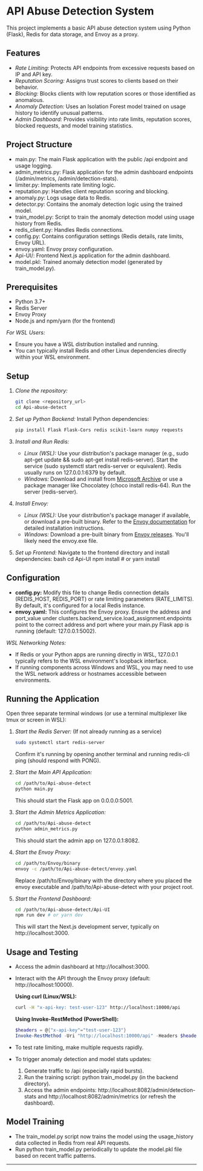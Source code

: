 # API Abuse Detection System

This project implements a basic API abuse detection system using Python (Flask), Redis for data storage, and Envoy as a proxy.

## Features

- *Rate Limiting:* Protects API endpoints from excessive requests based on IP and API key.
- *Reputation Scoring:* Assigns trust scores to clients based on their behavior.
- *Blocking:* Blocks clients with low reputation scores or those identified as anomalous.
- *Anomaly Detection:* Uses an Isolation Forest model trained on usage history to identify unusual patterns.
- *Admin Dashboard:* Provides visibility into rate limits, reputation scores, blocked requests, and model training statistics.

## Project Structure

- main.py: The main Flask application with the public /api endpoint and usage logging.
- admin_metrics.py: Flask application for the admin dashboard endpoints (/admin/metrics, /admin/detection-stats).
- limiter.py: Implements rate limiting logic.
- reputation.py: Handles client reputation scoring and blocking.
- anomaly.py: Logs usage data to Redis.
- detector.py: Contains the anomaly detection logic using the trained model.
- train_model.py: Script to train the anomaly detection model using usage history from Redis.
- redis_client.py: Handles Redis connections.
- config.py: Contains configuration settings (Redis details, rate limits, Envoy URL).
- envoy.yaml: Envoy proxy configuration.
- Api-UI/: Frontend Next.js application for the admin dashboard.
- model.pkl: Trained anomaly detection model (generated by train_model.py).

## Prerequisites

- Python 3.7+
- Redis Server
- Envoy Proxy
- Node.js and npm/yarn (for the frontend)

*For WSL Users:*
- Ensure you have a WSL distribution installed and running.
- You can typically install Redis and other Linux dependencies directly within your WSL environment.

## Setup

1.  *Clone the repository:*
    ``` bash
    git clone <repository_url>
    cd Api-abuse-detect
    ```

2.  *Set up Python Backend:*
    Install Python dependencies:
    ``` bash
    pip install Flask Flask-Cors redis scikit-learn numpy requests
    ```

3.  *Install and Run Redis:*
    - *Linux (WSL):* Use your distribution's package manager (e.g., sudo apt-get update && sudo apt-get install redis-server). Start the service (sudo systemctl start redis-server or equivalent). Redis usually runs on 127.0.0.1:6379 by default.
    - *Windows:* Download and install from [Microsoft Archive](https://github.com/microsoftarchive/redis/releases) or use a package manager like Chocolatey (choco install redis-64). Run the server (redis-server).

4.  *Install Envoy:*
    - *Linux (WSL):* Use your distribution's package manager if available, or download a pre-built binary. Refer to the [Envoy documentation](https://www.envoyproxy.io/docs/envoy/latest/start/install) for detailed installation instructions.
    - *Windows:* Download a pre-built binary from [Envoy releases](https://github.com/envoyproxy/envoy/releases). You'll likely need the envoy.exe file.

5.  *Set up Frontend:*
    Navigate to the frontend directory and install dependencies:
    bash
    cd Api-UI
    npm install # or yarn install
    

## Configuration

- **config.py:** Modify this file to change Redis connection details (REDIS_HOST, REDIS_PORT) or rate limiting parameters (RATE_LIMITS). By default, it's configured for a local Redis instance.
- **envoy.yaml:** This configures the Envoy proxy. Ensure the address and port_value under clusters.backend_service.load_assignment.endpoints point to the correct address and port where your main.py Flask app is running (default: 127.0.0.1:5002).

*WSL Networking Notes:*
- If Redis or your Python apps are running directly in WSL, 127.0.0.1 typically refers to the WSL environment's loopback interface.
- If running components across Windows and WSL, you may need to use the WSL network address or hostnames accessible between environments.

## Running the Application

Open three separate terminal windows (or use a terminal multiplexer like tmux or screen in WSL):

1.  *Start the Redis Server:* (If not already running as a service)
    ``` bash
    sudo systemctl start redis-server
    ```
    Confirm it's running by opening another terminal and running redis-cli ping (should respond with PONG).

2.  *Start the Main API Application:*
    ``` bash
    cd /path/to/Api-abuse-detect
    python main.py
    ```
    This should start the Flask app on 0.0.0.0:5001.

3.  *Start the Admin Metrics Application:*
    ``` bash
    cd /path/to/Api-abuse-detect
    python admin_metrics.py
    ```
    This should start the admin app on 127.0.0.1:8082.

4.  *Start the Envoy Proxy:*
    ``` bash
    cd /path/to/Envoy/binary
    envoy -c /path/to/Api-abuse-detect/envoy.yaml
    ```
    Replace /path/to/Envoy/binary with the directory where you placed the envoy executable and /path/to/Api-abuse-detect with your project root.

5.  *Start the Frontend Dashboard:*
    ``` bash
    cd /path/to/Api-abuse-detect/Api-UI
    npm run dev # or yarn dev
    ```
    This will start the Next.js development server, typically on http://localhost:3000.

## Usage and Testing

- Access the admin dashboard at http://localhost:3000.
- Interact with the API through the Envoy proxy (default: http://localhost:10000).

    **Using curl (Linux/WSL):**
    ``` bash
    curl -H "x-api-key: test-user-123" http://localhost:10000/api
    ```

    **Using Invoke-RestMethod (PowerShell):**
    ``` powershell
    $headers = @{"x-api-key"="test-user-123"}
    Invoke-RestMethod -Uri "http://localhost:10000/api" -Headers $headers
    ```    

- To test rate limiting, make multiple requests rapidly.
- To trigger anomaly detection and model stats updates:
    1. Generate traffic to /api (especially rapid bursts).
    2. Run the training script: python train_model.py (in the backend directory).
    3. Access the admin endpoints: http://localhost:8082/admin/detection-stats and http://localhost:8082/admin/metrics (or refresh the dashboard).

## Model Training

- The train_model.py script now trains the model using the usage_history data collected in Redis from real API requests.
- Run python train_model.py periodically to update the model.pkl file based on recent traffic patterns.

---